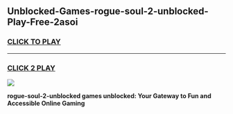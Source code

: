 
## Unblocked-Games-rogue-soul-2-unblocked-Play-Free-2asoi
<h3>
<a href="https://premium76.site?title=rogue-soul-2-unblocked&ref=23A">CLICK TO PLAY</a></h3>
<hr>

<h3>
<a href="https://premium76.site?title=rogue-soul-2-unblocked&ref=23A">CLICK 2 PLAY</a>
  
</h3>

<a href="https://premium76.site?title=rogue-soul-2-unblocked&ref=23A"><img src="https://clearcache.store/games.png"></a>


**rogue-soul-2-unblocked games unblocked: Your Gateway to Fun and Accessible Online Gaming**
